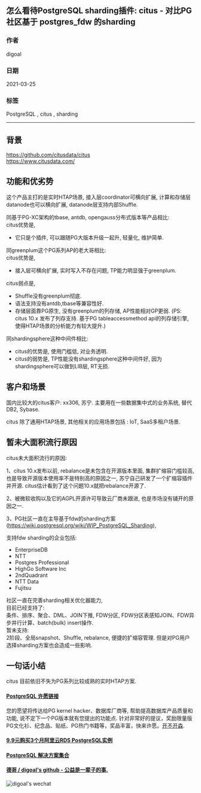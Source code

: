 ## 怎么看待PostgreSQL sharding插件: citus - 对比PG 社区基于 postgres_fdw 的sharding    
  
### 作者  
digoal  
  
### 日期  
2021-03-25  
  
### 标签  
PostgreSQL , citus , sharding   
  
----  
  
## 背景  
  
https://github.com/citusdata/citus  
https://www.citusdata.com/  
  
## 功能和优劣势  
这个产品主打的是实时HTAP场景, 接入层coordinator可横向扩展, 计算和存储层datanode也可以横向扩展, datanode层支持内部Shuffle.    
  
同基于PG-XC架构的tbase, antdb, opengauss分布式版本等产品相比:   
citus优势是,   
- 它只是个插件, 可以跟随PG大版本升级一起升, 轻量化, 维护简单.  
  
同greenplum这个PG系列AP的老大哥相比:  
citus优势是,   
- 接入层可横向扩展, 实时写入不存在问题, TP能力明显强于greenplum.   
  
citus弱点是,   
- Shuffle没有greenplum彻底.   
- 语法支持没有antdb,tbase等兼容性好.   
- 存储层面靠PG原生, 没有greenplum的列存储, AP性能相对GP更弱. (PS: citus 10.x 发布了列存支持. 基于PG tableaccessmethod api的列存储引擎, 使得HTAP场景的分析能力有较大提升.)   
  
同shardingsphere这种中间件相比:   
- citus的优势是, 使用门槛低, 对业务透明.  
- citus的弱势是, TP性能没有shardingsphere这种中间件好, 因为shardingsphere可以做到LIB层, RT无损.  
  
## 客户和场景  
国内比较大的citus客户: xx306, 苏宁. 主要用在一些数据集中式的业务系统, 替代DB2, Sybase.   
  
citus 除了通用HTAP场景, 其他相关的应用场景包括 : IoT, SaaS多租户场景.    
  
## 暂未大面积流行原因  
citus未大面积流行的原因:  
  
1、citus 10.x发布以前, rebalance是未包含在开源版本里面, 集群扩缩容门槛较高, 也是导致开源版本使用率不是特别高的原因之一, 苏宁自己研发了一个扩缩容插件并开源. citus估计看到了这个问题10.x就把rebalance开源了.  
  
2、被微软收购以及它的AGPL开源许可导致云厂商未跟进, 也是市场没有铺开的原因之一.   
  
3、PG社区一直在主导基于fdw的sharding方案 (https://wiki.postgresql.org/wiki/WIP_PostgreSQL_Sharding),   
  
支持fdw sharding的企业包括:   
- EnterpriseDB  
- NTT  
- Postgres Professional  
- HighGo Software Inc  
- 2ndQuadrant  
- NTT Data  
- Fujitsu  
  
社区一直在完善sharding相关优化器能力,   
目前已经支持了:  
条件、排序、聚合、DML、JOIN下推, FDW分区, FDW分区表感知JOIN、FDW异步并行计算、batch(bulk) insert操作.    
暂未支持:  
2阶段、全局snapshot、Shuffle, rebalance, 便捷的扩缩容管理. 但是对PG用户选择sharding方案也会造成一些影响.    
  
## 一句话小结  
citus 目前依旧不失为PG系列比较成熟的实时HTAP方案.    
  
  
#### [PostgreSQL 许愿链接](https://github.com/digoal/blog/issues/76 "269ac3d1c492e938c0191101c7238216")
您的愿望将传达给PG kernel hacker、数据库厂商等, 帮助提高数据库产品质量和功能, 说不定下一个PG版本就有您提出的功能点. 针对非常好的提议，奖励限量版PG文化衫、纪念品、贴纸、PG热门书籍等，奖品丰富，快来许愿。[开不开森](https://github.com/digoal/blog/issues/76 "269ac3d1c492e938c0191101c7238216").  
  
  
#### [9.9元购买3个月阿里云RDS PostgreSQL实例](https://www.aliyun.com/database/postgresqlactivity "57258f76c37864c6e6d23383d05714ea")
  
  
#### [PostgreSQL 解决方案集合](https://yq.aliyun.com/topic/118 "40cff096e9ed7122c512b35d8561d9c8")
  
  
#### [德哥 / digoal's github - 公益是一辈子的事.](https://github.com/digoal/blog/blob/master/README.md "22709685feb7cab07d30f30387f0a9ae")
  
  
![digoal's wechat](../pic/digoal_weixin.jpg "f7ad92eeba24523fd47a6e1a0e691b59")
  
